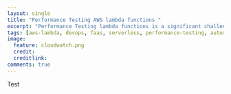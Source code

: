 ```yaml
---
layout: single
title: "Performance Testing AWS lambda functions "
excerpt: "Performance Testing lambda functions is a significant challenge. Testing it locally is even bigger challenge. And interpreting the results from the tests that can be associated with the actual cost makes performance testing lambda non-trivial. I discuss here how to overcome these challenges"
tags: [aws-lambda, devops, faas, serverless, performance-testing, automation-that-works, ruby-jmeter, docker-lambda, serverless-plugin-simulate]
image:
  feature: cloudwatch.png
  credit: 
  creditlink: 
comments: true
---
```

Test  
